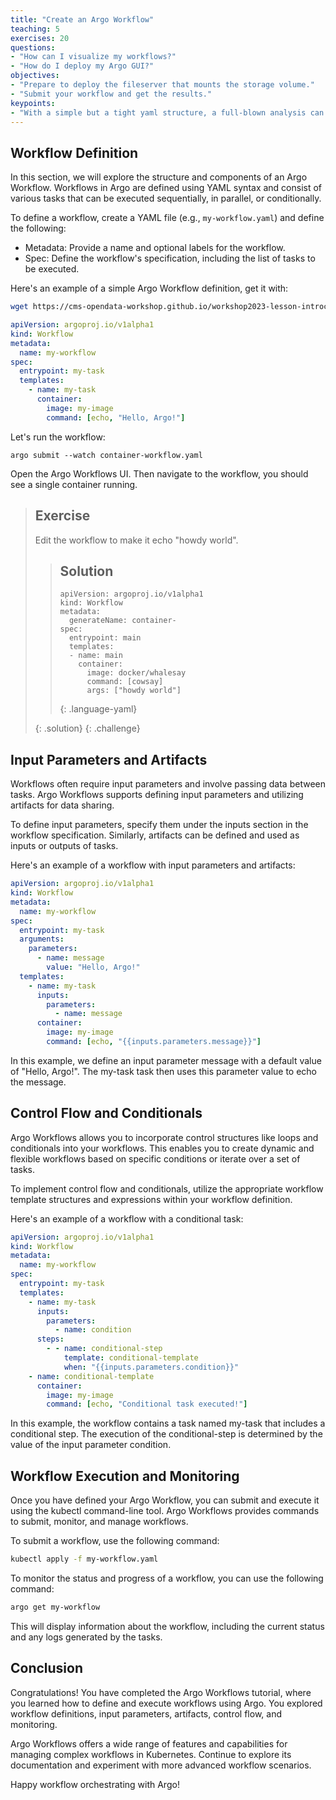 ```yaml
---
title: "Create an Argo Workflow"
teaching: 5
exercises: 20
questions:
- "How can I visualize my workflows?"
- "How do I deploy my Argo GUI?"
objectives:
- "Prepare to deploy the fileserver that mounts the storage volume."
- "Submit your workflow and get the results."
keypoints:
- "With a simple but a tight yaml structure, a full-blown analysis can be performed using the Argo tool on a K8s cluster."
---
```


## Workflow Definition

In this section, we will explore the structure and components of an Argo Workflow. Workflows in Argo are defined using YAML syntax and consist of various tasks that can be executed sequentially, in parallel, or conditionally.

To define a workflow, create a YAML file (e.g., `my-workflow.yaml`) and define the following:

- Metadata: Provide a name and optional labels for the workflow.
- Spec: Define the workflow's specification, including the list of tasks to be executed.

Here's an example of a simple Argo Workflow definition, get it with:

```bash
wget https://cms-opendata-workshop.github.io/workshop2023-lesson-introcloud/files/argo/container-workflow.yaml
```

```yaml
apiVersion: argoproj.io/v1alpha1
kind: Workflow
metadata:
  name: my-workflow
spec:
  entrypoint: my-task
  templates:
    - name: my-task
      container:
        image: my-image
        command: [echo, "Hello, Argo!"]
```
        
Let's run the workflow:
```
argo submit --watch container-workflow.yaml
```

Open the Argo Workflows UI. Then navigate to the workflow, you should see a single container running.

> ## Exercise
>
> Edit the workflow to make it echo "howdy world".
>
> > ## Solution
> > ~~~
> > apiVersion: argoproj.io/v1alpha1
> > kind: Workflow                 
> > metadata:
> >   generateName: container-   
> > spec:
> >   entrypoint: main         
> >   templates:
> >   - name: main             
> >     container:
> >       image: docker/whalesay
> >       command: [cowsay]         
> >       args: ["howdy world"]
> > ~~~
> > {: .language-yaml}
> >
> {: .solution}
{: .challenge}


## Input Parameters and Artifacts

Workflows often require input parameters and involve passing data between tasks. Argo Workflows supports defining input parameters and utilizing artifacts for data sharing.

To define input parameters, specify them under the inputs section in the workflow specification. Similarly, artifacts can be defined and used as inputs or outputs of tasks.

Here's an example of a workflow with input parameters and artifacts:

```yaml
apiVersion: argoproj.io/v1alpha1
kind: Workflow
metadata:
  name: my-workflow
spec:
  entrypoint: my-task
  arguments:
    parameters:
      - name: message
        value: "Hello, Argo!"
  templates:
    - name: my-task
      inputs:
        parameters:
          - name: message
      container:
        image: my-image
        command: [echo, "{{inputs.parameters.message}}"]
```

In this example, we define an input parameter message with a default value of "Hello, Argo!". The my-task task then uses this parameter value to echo the message.

## Control Flow and Conditionals

Argo Workflows allows you to incorporate control structures like loops and conditionals into your workflows. This enables you to create dynamic and flexible workflows based on specific conditions or iterate over a set of tasks.

To implement control flow and conditionals, utilize the appropriate workflow template structures and expressions within your workflow definition.

Here's an example of a workflow with a conditional task:

```yaml
apiVersion: argoproj.io/v1alpha1
kind: Workflow
metadata:
  name: my-workflow
spec:
  entrypoint: my-task
  templates:
    - name: my-task
      inputs:
        parameters:
          - name: condition
      steps:
        - - name: conditional-step
            template: conditional-template
            when: "{{inputs.parameters.condition}}"
    - name: conditional-template
      container:
        image: my-image
        command: [echo, "Conditional task executed!"]
```

In this example, the workflow contains a task named my-task that includes a conditional step. The execution of the conditional-step is determined by the value of the input parameter condition.

## Workflow Execution and Monitoring
Once you have defined your Argo Workflow, you can submit and execute it using the kubectl command-line tool. Argo Workflows provides commands to submit, monitor, and manage workflows.

To submit a workflow, use the following command:

```bash
kubectl apply -f my-workflow.yaml
```
To monitor the status and progress of a workflow, you can use the following command:
```bash
argo get my-workflow
```
This will display information about the workflow, including the current status and any logs generated by the tasks.

## Conclusion

Congratulations! You have completed the Argo Workflows tutorial, where you learned how to define and execute workflows using Argo. You explored workflow definitions, input parameters, artifacts, control flow, and monitoring.

Argo Workflows offers a wide range of features and capabilities for managing complex workflows in Kubernetes. Continue to explore its documentation and experiment with more advanced workflow scenarios.

Happy workflow orchestrating with Argo!
